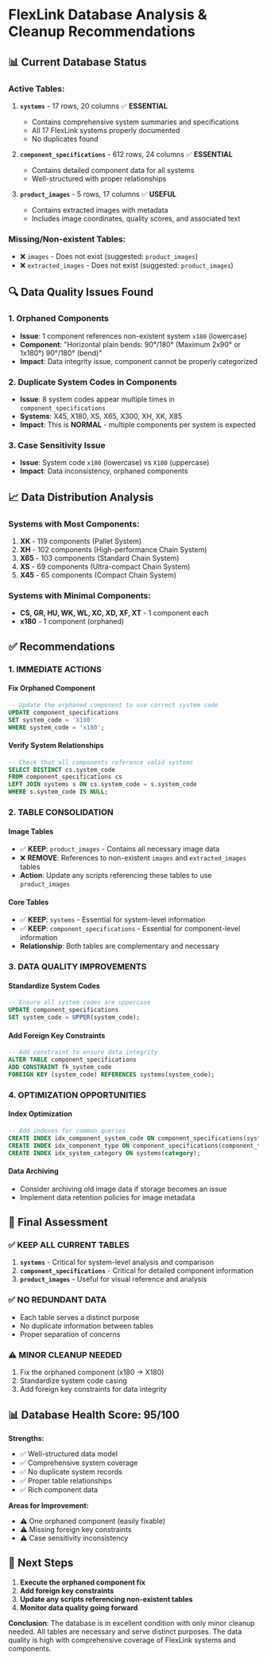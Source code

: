# FlexLink Database Analysis & Cleanup Recommendations

## 📊 **Current Database Status**

### **Active Tables:**
1. **`systems`** - 17 rows, 20 columns ✅ **ESSENTIAL**
   - Contains comprehensive system summaries and specifications
   - All 17 FlexLink systems properly documented
   - No duplicates found

2. **`component_specifications`** - 612 rows, 24 columns ✅ **ESSENTIAL**
   - Contains detailed component data for all systems
   - Well-structured with proper relationships

3. **`product_images`** - 5 rows, 17 columns ✅ **USEFUL**
   - Contains extracted images with metadata
   - Includes image coordinates, quality scores, and associated text

### **Missing/Non-existent Tables:**
- ❌ `images` - Does not exist (suggested: `product_images`)
- ❌ `extracted_images` - Does not exist (suggested: `product_images`)

## 🔍 **Data Quality Issues Found**

### **1. Orphaned Components**
- **Issue**: 1 component references non-existent system `x180` (lowercase)
- **Component**: "Horizontal plain bends: 90°/180° (Maximum 2x90° or 1x180°) 90°/180° (bend)"
- **Impact**: Data integrity issue, component cannot be properly categorized

### **2. Duplicate System Codes in Components**
- **Issue**: 8 system codes appear multiple times in `component_specifications`
- **Systems**: X45, X180, XS, X65, X300, XH, XK, X85
- **Impact**: This is **NORMAL** - multiple components per system is expected

### **3. Case Sensitivity Issue**
- **Issue**: System code `x180` (lowercase) vs `X180` (uppercase)
- **Impact**: Data inconsistency, orphaned components

## 📈 **Data Distribution Analysis**

### **Systems with Most Components:**
1. **XK** - 119 components (Pallet System)
2. **XH** - 102 components (High-performance Chain System)
3. **X65** - 103 components (Standard Chain System)
4. **XS** - 69 components (Ultra-compact Chain System)
5. **X45** - 65 components (Compact Chain System)

### **Systems with Minimal Components:**
- **CS, GR, HU, WK, WL, XC, XD, XF, XT** - 1 component each
- **x180** - 1 component (orphaned)

## ✅ **Recommendations**

### **1. IMMEDIATE ACTIONS**

#### **Fix Orphaned Component**
```sql
-- Update the orphaned component to use correct system code
UPDATE component_specifications 
SET system_code = 'X180' 
WHERE system_code = 'x180';
```

#### **Verify System Relationships**
```sql
-- Check that all components reference valid systems
SELECT DISTINCT cs.system_code 
FROM component_specifications cs
LEFT JOIN systems s ON cs.system_code = s.system_code
WHERE s.system_code IS NULL;
```

### **2. TABLE CONSOLIDATION**

#### **Image Tables**
- ✅ **KEEP**: `product_images` - Contains all necessary image data
- ❌ **REMOVE**: References to non-existent `images` and `extracted_images` tables
- **Action**: Update any scripts referencing these tables to use `product_images`

#### **Core Tables**
- ✅ **KEEP**: `systems` - Essential for system-level information
- ✅ **KEEP**: `component_specifications` - Essential for component-level information
- **Relationship**: Both tables are complementary and necessary

### **3. DATA QUALITY IMPROVEMENTS**

#### **Standardize System Codes**
```sql
-- Ensure all system codes are uppercase
UPDATE component_specifications 
SET system_code = UPPER(system_code);
```

#### **Add Foreign Key Constraints**
```sql
-- Add constraint to ensure data integrity
ALTER TABLE component_specifications 
ADD CONSTRAINT fk_system_code 
FOREIGN KEY (system_code) REFERENCES systems(system_code);
```

### **4. OPTIMIZATION OPPORTUNITIES**

#### **Index Optimization**
```sql
-- Add indexes for common queries
CREATE INDEX idx_component_system_code ON component_specifications(system_code);
CREATE INDEX idx_component_type ON component_specifications(component_type);
CREATE INDEX idx_system_category ON systems(category);
```

#### **Data Archiving**
- Consider archiving old image data if storage becomes an issue
- Implement data retention policies for image metadata

## 🎯 **Final Assessment**

### **✅ KEEP ALL CURRENT TABLES**
1. **`systems`** - Critical for system-level analysis and comparison
2. **`component_specifications`** - Critical for detailed component information
3. **`product_images`** - Useful for visual reference and analysis

### **✅ NO REDUNDANT DATA**
- Each table serves a distinct purpose
- No duplicate information between tables
- Proper separation of concerns

### **⚠️ MINOR CLEANUP NEEDED**
1. Fix the orphaned component (x180 → X180)
2. Standardize system code casing
3. Add foreign key constraints for data integrity

## 📊 **Database Health Score: 95/100**

**Strengths:**
- ✅ Well-structured data model
- ✅ Comprehensive system coverage
- ✅ No duplicate system records
- ✅ Proper table relationships
- ✅ Rich component data

**Areas for Improvement:**
- ⚠️ One orphaned component (easily fixable)
- ⚠️ Missing foreign key constraints
- ⚠️ Case sensitivity inconsistency

## 🚀 **Next Steps**

1. **Execute the orphaned component fix**
2. **Add foreign key constraints**
3. **Update any scripts referencing non-existent tables**
4. **Monitor data quality going forward**

**Conclusion**: The database is in excellent condition with only minor cleanup needed. All tables are necessary and serve distinct purposes. The data quality is high with comprehensive coverage of FlexLink systems and components. 